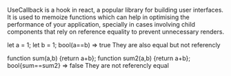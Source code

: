  UseCallback is a hook in react, a popular library for building user interfaces. It is used to memoize functions which can help in optimising the performance of your application, specially in cases involving child components that rely on reference equality to prevent unnecessary renders.



 let a = 1;
 let b = 1;
 bool(a==b) => true
 They are also equal but not referencly


 function sum(a,b) {return a+b};
 function sum2(a,b) {return a+b};
 bool{sum==sum2} => false
 They are not referencly equal 